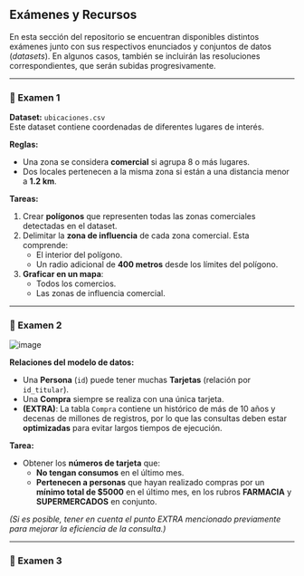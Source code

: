 ## Exámenes y Recursos

En esta sección del repositorio se encuentran disponibles distintos exámenes junto con sus respectivos enunciados y conjuntos de datos (*datasets*). En algunos casos, también se incluirán las resoluciones correspondientes, que serán subidas progresivamente.

---

### 📘 Examen 1

**Dataset:** `ubicaciones.csv`  
Este dataset contiene coordenadas de diferentes lugares de interés.

**Reglas:**
- Una zona se considera **comercial** si agrupa 8 o más lugares.
- Dos locales pertenecen a la misma zona si están a una distancia menor a **1.2 km**.

**Tareas:**
1. Crear **polígonos** que representen todas las zonas comerciales detectadas en el dataset.
2. Delimitar la **zona de influencia** de cada zona comercial. Esta comprende:
   - El interior del polígono.
   - Un radio adicional de **400 metros** desde los límites del polígono.
3. **Graficar en un mapa**:
   - Todos los comercios.
   - Las zonas de influencia comercial.

---

### 📘 Examen 2

![image](https://github.com/user-attachments/assets/e75fe838-12d9-4124-86fb-fce25af70ce7)


**Relaciones del modelo de datos:**
- Una **Persona** (`id`) puede tener muchas **Tarjetas** (relación por `id_titular`).
- Una **Compra** siempre se realiza con una única tarjeta.
- **(EXTRA)**: La tabla `Compra` contiene un histórico de más de 10 años y decenas de millones de registros, por lo que las consultas deben estar **optimizadas** para evitar largos tiempos de ejecución.

**Tarea:**
- Obtener los **números de tarjeta** que:
  - **No tengan consumos** en el último mes.
  - **Pertenecen a personas** que hayan realizado compras por un **mínimo total de $5000** en el último mes, en los rubros **FARMACIA** y **SUPERMERCADOS** en conjunto.

*(Si es posible, tener en cuenta el punto EXTRA mencionado previamente para mejorar la eficiencia de la consulta.)*


---

### 📘 Examen 3

